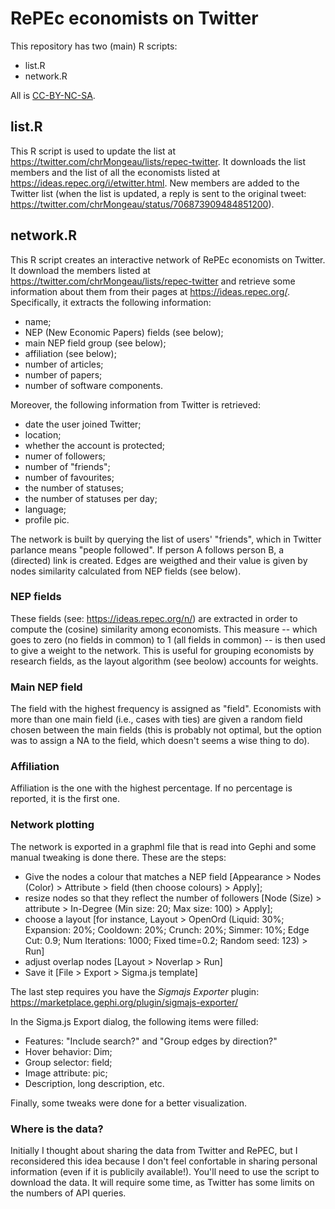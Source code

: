 # RePEc economists on Twitter

This repository has two (main) R scripts:

* list.R
* network.R

All is [CC-BY-NC-SA](http://creativecommons.org/licenses/by-nc-sa/4.0/).

## list.R

This R script is used to update the list at
<https://twitter.com/chrMongeau/lists/repec-twitter>.
It downloads the list members and the list of all the economists listed at
<https://ideas.repec.org/i/etwitter.html>. New members are added to the
Twitter list (when the list is updated, a reply is sent to the original
tweet: <https://twitter.com/chrMongeau/status/706873909484851200>).

## network.R

This R script creates an interactive network of RePEc economists on Twitter.
It download the members listed at
<https://twitter.com/chrMongeau/lists/repec-twitter> and retrieve some
information about them from their pages at <https://ideas.repec.org/>.
Specifically, it extracts the following information:

* name;
* NEP (New Economic Papers) fields (see below);
* main NEP field group (see below);
* affiliation (see below);
* number of articles;
* number of papers;
* number of software components.

Moreover, the following information from Twitter is retrieved:

* date the user joined Twitter;
* location;
* whether the account is protected;
* numer of followers;
* number of "friends";
* number of favourites;
* the number of statuses;
* the number of statuses per day;
* language;
* profile pic.

The network is built by querying the list of users' "friends", which in
Twitter parlance means "people followed". If person A follows person B, a
(directed) link is created. Edges are weigthed and their value is given by
nodes similarity calculated from NEP fields (see below).

### NEP fields

These fields (see: <https://ideas.repec.org/n/>) are extracted in order to
compute the (cosine) similarity among economists. This measure -- which goes
to zero (no fields in common) to 1 (all fields in common) -- is then used to
give a weight to the network. This is useful for grouping economists by
research fields, as the layout algorithm (see beolow) accounts for weights.

### Main NEP field

The field with the highest frequency is assigned as "field". Economists with
more than one main field (i.e., cases with ties) are given a random field
chosen between the main fields (this is probably not optimal, but the option
was to assign a NA to the field, which doesn't seems a wise thing to do).

### Affiliation

Affiliation is the one with the highest percentage. If no percentage is
reported, it is the first one.

### Network plotting

The network is exported in a graphml file that is read into Gephi and some
manual tweaking is done there. These are the steps:

* Give the nodes a colour that matches a NEP field [Appearance > Nodes
  (Color) > Attribute > field (then choose colours) > Apply];
* resize nodes so that they reflect the number of followers [Node (Size) >
  attribute > In-Degree (Min size: 20; Max size: 100) > Apply];
* choose a layout [for instance, Layout > OpenOrd (Liquid: 30%; Expansion:
  20%; Cooldown: 20%; Crunch: 20%; Simmer: 10%; Edge Cut: 0.9; Num
  Iterations: 1000; Fixed time=0.2; Random seed: 123) > Run]
* adjust overlap nodes [Layout > Noverlap > Run]
* Save it [File > Export > Sigma.js template]

The last step requires you have the *Sigmajs Exporter* plugin:
<https://marketplace.gephi.org/plugin/sigmajs-exporter/>

In the Sigma.js Export dialog, the following items were filled:

* Features: "Include search?" and "Group edges by direction?"
* Hover behavior: Dim;
* Group selector: field;
* Image attribute: pic;
* Description, long description, etc.

Finally, some tweaks were done for a better visualization.

### Where is the data?

Initially I thought about sharing the data from Twitter and RePEC, but I
reconsidered this idea because I don't feel confortable in sharing personal
information (even if it is publicily available!). You'll need to use the
script to download the data. It will require some time, as Twitter has some
limits on the numbers of API queries.

